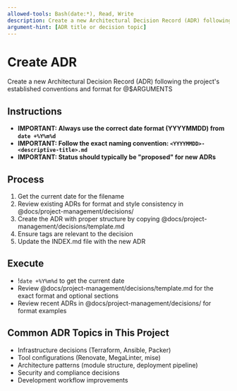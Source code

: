 ```yaml
---
allowed-tools: Bash(date:*), Read, Write
description: Create a new Architectural Decision Record (ADR) following project conventions
argument-hint: [ADR title or decision topic]
---
```


# Create ADR

Create a new Architectural Decision Record (ADR) following the project's established conventions and format for @$ARGUMENTS

## Instructions

- **IMPORTANT: Always use the correct date format (YYYYMMDD) from `date +%Y%m%d`**
- **IMPORTANT: Follow the exact naming convention: `<YYYYMMDD>-<descriptive-title>.md`**
- **IMPORTANT: Status should typically be "proposed" for new ADRs**

## Process

1. Get the current date for the filename
2. Review existing ADRs for format and style consistency in @docs/project-management/decisions/
3. Create the ADR with proper structure by copying @docs/project-management/decisions/template.md
4. Ensure tags are relevant to the decision
5. Update the INDEX.md file with the new ADR

## Execute

- !`date +%Y%m%d` to get the current date
- Review @docs/project-management/decisions/template.md for the exact format and optional sections
- Review recent ADRs in @docs/project-management/decisions/ for format examples

## Common ADR Topics in This Project

- Infrastructure decisions (Terraform, Ansible, Packer)
- Tool configurations (Renovate, MegaLinter, mise)
- Architecture patterns (module structure, deployment pipeline)
- Security and compliance decisions
- Development workflow improvements
